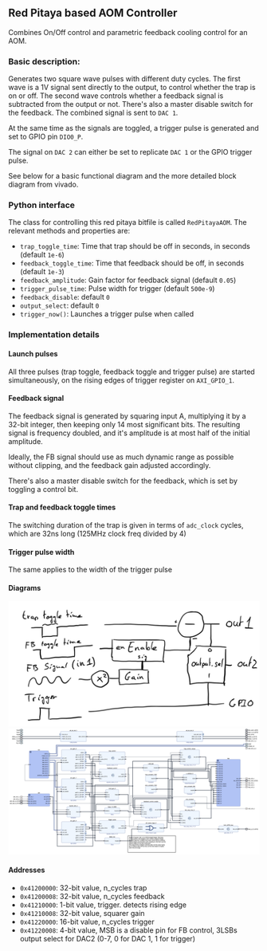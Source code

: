 ## Red Pitaya based AOM Controller

Combines On/Off control and parametric feedback cooling control for an AOM.

### Basic description:
Generates two square wave pulses with different duty cycles. The first wave is a 1V signal sent directly to the output, to control whether the trap is on or off. The second wave controls whether a feedback signal is subtracted from the output or not. There's also a master disable switch for the feedback. The combined signal is sent to `DAC 1`.

At the same time as the signals are toggled, a trigger pulse is generated and set to GPIO pin `DIO0_P`.

The signal on `DAC 2` can either be set to replicate `DAC 1` or the GPIO trigger pulse.

See below for a basic functional diagram and the more detailed block diagram from vivado.

### Python interface
The class for controlling this red pitaya bitfile is called `RedPitayaAOM`. The relevant methods and properties are:
- `trap_toggle_time`: Time that trap should be off in seconds, in seconds (default `1e-6`)
- `feedback_toggle_time`: Time that feedback should be off, in seconds (default `1e-3`)
- `feedback_amplitude`: Gain factor for feedback signal (default `0.05`)
- `trigger_pulse_time`: Pulse width for trigger (default `500e-9`)
- `feedback_disable`: default `0`
- `output_select`:  default `0`
- `trigger_now()`: Launches a trigger pulse when called

### Implementation details

#### Launch pulses
All three pulses (trap toggle, feedback toggle and trigger pulse) are started simultaneously, on the rising edges of trigger register on `AXI_GPIO_1`.

#### Feedback signal
The feedback signal is generated by squaring input A, multiplying it by a 32-bit integer, then keeping only 14 most significant bits. The resulting signal is frequency doubled, and it's amplitude is at most half of the initial amplitude.

Ideally, the FB signal should use as much dynamic range as possible without clipping, and the feedback gain adjusted accordingly.

There's also a master disable switch for the feedback, which is set by toggling a control bit.

#### Trap and feedback toggle times
The switching duration of the trap is given in terms of `adc_clock` cycles, which are 32ns long (125MHz clock freq divided by 4)

#### Trigger pulse width
The same applies to the width of the trigger pulse

#### Diagrams

![functional diagram](aom_control_1.png)
![block diagram](aom_control_2.png)

#### Addresses
- `0x41200000`: 32-bit value, n_cycles trap
- `0x41200008`: 32-bit value, n_cycles feedback
- `0x41210000`: 1-bit value, trigger. detects rising edge
- `0x41210008`: 32-bit value, squarer gain
- `0x41220000`: 16-bit value, n_cycles trigger
- `0x41220008`: 4-bit value, MSB is a disable pin for FB control, 3LSBs output select for DAC2 (0-7, 0 for DAC 1, 1 for trigger)